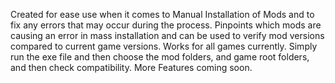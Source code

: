 Created for ease use when it comes to Manual Installation of Mods and to fix any errors that may occur during the process. Pinpoints which mods are causing an error in mass installation and can be used to verify mod versions compared to current game versions. Works for all games currently.
Simply run the exe file and then choose the mod folders, and game root folders, and then check compatibility. 
More Features coming soon.
